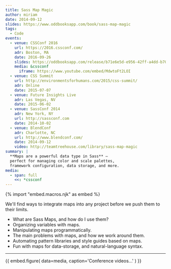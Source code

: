 ```yaml
---
title: Sass Map Magic
author: miriam
date: 2014-09-12
slides: https://www.oddbooksapp.com/book/sass-map-magic
tags:
  - Code
events:
  - venue: CSSConf 2016
    url: https://2016.cssconf.com/
    adr: Boston, MA
    date: 2016-09-26
    slides: https://oddbooksapp.com/release/b71e6e5d-e956-42ff-a4dd-b70bf3b13a2a
    media: &cssconf
      iframe: https://www.youtube.com/embed/MdwtoFt2LOI
  - venue: CSS Summit
    url: http://environmentsforhumans.com/2015/css-summit/
    adr: Online
    date: 2015-07-07
  - venue: Future Insights Live
    adr: Las Vegas, NV
    date: 2015-06-02
  - venue: SassConf 2014
    adr: New York, NY
    url: http://sassconf.com
    date: 2014-10-02
  - venue: BlendConf
    adr: Charlotte, NC
    url: http://www.blendconf.com/
    date: 2014-09-12
    video: http://teamtreehouse.com/library/sass-map-magic
summary: |
  **Maps are a powerful data type in Sass** —
  perfect for managing color and scale palettes,
  framework configuration, data storage, and more.
media:
  - span: full
    <<: *cssconf
---
```


{% import "embed.macros.njk" as embed %}

We'll find ways to integrate maps into any project
before we push them to their limits.

- What are Sass Maps, and how do I use them?
- Organizing variables with maps.
- Manipulating maps programmatically.
- The main problems with maps, and how we work around them.
- Automating pattern libraries and style guides based on maps.
- Fun with maps for data-storage, and natural-language syntax.

------

{{ embed.figure(
  data=media,
  caption='Conference videos...'
) }}
